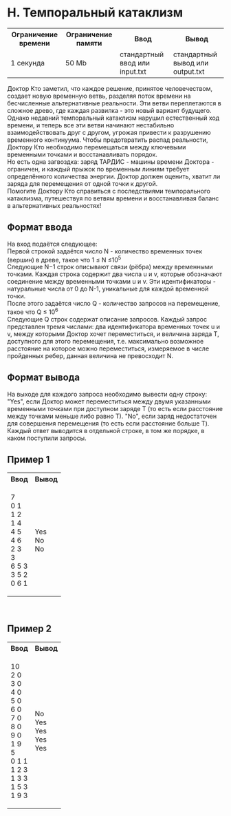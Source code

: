 # H. Темпоральный катаклизм

<table>
    <tr>
        <th>Ограничение времени</th>
        <th>Ограничение памяти</th>
        <th>Ввод</th>
        <th>Вывод</th>
    </tr>
    <tr>
        <td>1 секунда</td>
        <td>50 Mb</td>
        <td>стандартный ввод или input.txt</td>
        <td>стандартный вывод или output.txt</td>
    </tr>
</table>

Доктор Кто заметил, что каждое решение, принятое человечеством, создает новую временную ветвь, разделяя поток времени на бесчисленные альтернативные реальности. Эти ветви переплетаются в сложное древо, где каждая развилка - это новый вариант будущего.
<br>
Однако недавний темпоральный катаклизм нарушил естественный ход времени, и теперь все эти ветви начинают нестабильно взаимодействовать друг с другом, угрожая привести к разрушению временного континуума. Чтобы предотвратить распад реальности, Доктору Кто необходимо перемещаться между ключевыми временными точками и восстанавливать порядок.
<br>
Но есть одна загвоздка: заряд ТАРДИС - машины времени Доктора - ограничен, и каждый прыжок по временным линиям требует определённого количества энергии. Доктор должен оценить, хватит ли заряда для перемещения от одной точки к другой.
<br>
Помогите Доктору Кто справиться с последствиями темпорального катаклизма, путешествуя по ветвям времени и восстанавливая баланс в альтернативных реальностях!
<br>


## Формат ввода

На вход подаётся следующее:
<br>
Первой строкой задаётся число N - количество временных точек (вершин) в древе, такое что 1 ≤ N ≤10<sup>5</sup>
<br>
Следующие N−1 строк описывают связи (рёбра) между временными точками. Каждая строка содержит два числа u и v, которые обозначают соединение между временными точками u и v. Эти идентификаторы - натуральные числа от 0 до N-1, уникальные для каждой временной точки.
<br>
После этого задаётся число Q - количество запросов на перемещение, такое что Q ≤ 10<sup>6</sup>
<br>
Следующие Q строк содержат описание запросов. Каждый запрос представлен тремя числами: два идентификатора временных точек u и v, между которыми Доктор хочет переместиться, и величина заряда T, доступного для этого перемещения, т.е. максимально возможное расстояние на которое можно переместиться, измеряемое в числе пройденных ребер, данная величина не превосходит N.
<br>

## Формат вывода

На выходе для каждого запроса необходимо вывести одну строку:
<br>
"Yes", если Доктор может переместиться между двумя указанными временными точками при доступном заряде T (то есть если расстояние между точками меньше либо равно T). "No", если заряд недостаточен для совершения перемещения (то есть если расстояние больше T).
<br>
Каждый ответ выводится в отдельной строке, в том же порядке, в каком поступили запросы.


## Пример 1

<table>
    <tr>
        <th>Ввод</th>
        <th>Вывод</th>
    </tr>
    <tr>
        <td><p>7<br>
            0 1<br>
            1 2<br>
            1 4<br>
            4 5<br>
            4 6<br>
            2 3<br>
            3<br>
            6 5 3<br>
            3 5 2<br>
            0 6 1

</p></td>
        <td><p>Yes
            <br>No
            <br>No
        </p></td>
    </tr>
</table>

<br>

## Пример 2

<table>
    <tr>
        <th>Ввод</th>
        <th>Вывод</th>
    </tr>
    <tr>
        <td><p>10<br>
2 0<br>
3 0<br>
4 0<br>
5 0<br>
6 0<br>
7 0<br>
8 0<br>
9 0<br>
1 9<br>
5<br>
0 1 1<br>
1 2 3<br>
1 3 3<br>
1 5 3<br>
1 9 3

</p></td>
        <td><p>No<br>
Yes<br>
Yes<br>
Yes<br>
Yes

</p>
    </td>
    </tr>
</table>